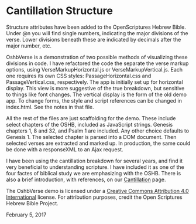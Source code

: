 #	Cantillation Structure

Structure attributes have been added to the OpenScriptures Hebrew Bible.
Under @n you will find single numbers, indicating the major divisions
of the verse. Lower divisions beneath these are indicated by decimals
after the major number, etc.

OshbVerse is a demonstration of two possible methods of visualizing
these divisions in code. I have refactored the code the separate the
verse markup options, using VerseMarkupHorizontal.js or
VerseMarkupVertical.js. Each one requires its own CSS styles:
PassageHorizontal.css and PassageVertical.css, respectively. The app is
initially set up for horizontal display. This view is more suggestive
of the true breakdown, but sensitive to things like font changes. The
vertical display is the form of the old demo app. To change forms,
the style and script references can be changed in index.html. See the
notes in that file.

All the rest of the files are just scaffolding for the demo. These include
select chapters of the OSHB, included as JavaScript strings. Genesis
chapters 1, 8 and 32, and Psalm 1 are included. Any other choice defaults
to Genesis 1. The selected chapter is parsed into a DOM document. Then
selected verses are extracted and marked up. In production, the same could
be done with a responseXML to an Ajax request.

I have been using the cantillation breakdown for several years, and find it
very beneficial to understanding scripture. I have included it as one of the
four factes of biblical study we are emphasizing with the OSHB. There is also
a brief introduction, with references, on our
[Cantillation](http://openscriptures.github.io/morphhb/HomeFiles/Accents.html)
page.

The OshbVerse demo is licensed under a
[Creative Commons Attribution 4.0 International](http://creativecommons.org/licenses/by/4.0/)
license. For attribution purposes, credit the Open Scriptures Hebrew Bible
Project.

February 5, 2017
